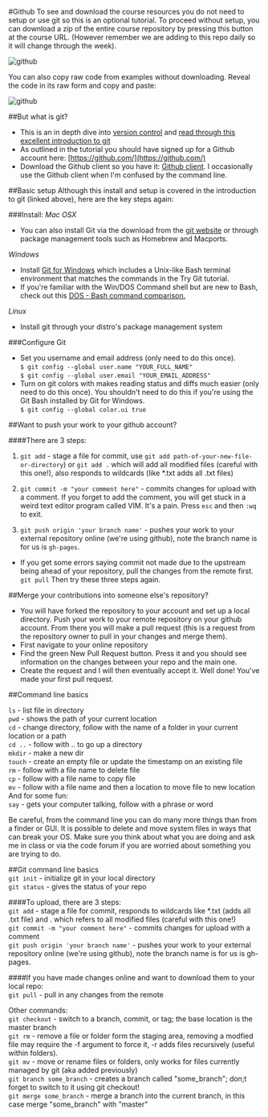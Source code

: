 #Github
To see and download the course resources you do not need to setup or use git so this is an optional tutorial. To proceed without setup, you can download a zip of the entire course repository by pressing this button at the course URL. (However remember we are adding to this repo daily so it will change through the week).  
  

![github](https://github.com/tegacodes/EccentricInterfaces/blob/master/attachments/images/git.png?raw=true)

You can also copy raw code from examples without downloading. Reveal the code in its raw form and copy and paste:  
  
    
![github](https://github.com/tegacodes/EccentricInterfaces/blob/master/attachments/images/raw-git.png?raw=true)


##But what is git?

* This is an in depth dive into [version control](http://git-scm.com/book/en/v2/Getting-Started-About-Version-Control) and [read through this excellent introduction to git](https://sklise.com/2012/09/22/introduction-to-git/)
* As outlined in the tutorial you should have signed up for a Github account here: [https://github.com/](https://github.com/)
* Download the Github client so you have it: [Github client](https://desktop.github.com/). I occasionally use the Github client when I'm confused by the command line.

##Basic setup
Although this install and setup is covered in the introduction to git (linked above), here are the key steps again:

###Install:
*Mac OSX*
* You can also install Git via the download from the [git website](http://git-scm.com/download) or through package management tools such as Homebrew and Macports.  

*Windows*

* Install [Git for Windows](https://git-for-windows.github.io/) which includes a Unix-like Bash terminal environment that matches the commands in the Try Git tutorial.  
* If you're familiar with the Win/DOS Command shell but are new to Bash, check out this [DOS - Bash command comparison.](http://www.yolinux.com/TUTORIALS/unix_for_dos_users.html)  

*Linux*
* Install git through your distro's package management system

###Configure Git

* Set you username and email address (only need to do this once).  
```$ git config --global user.name "YOUR_FULL_NAME"```  
```$ git config --global user.email "YOUR_EMAIL_ADDRESS"```  
* Turn on git colors with makes reading status and diffs much easier (only need to do this once). You shouldn't need to do this if you're using the Git Bash installed by Git for Windows.  
```$ git config --global color.ui true```  

##Want to push your work to your github account?

####There are 3 steps:  

1) ```git add``` - stage a file for commit, use ```git add path-of-your-new-file-or-directory```) or ```git add .``` which will add all modified files (careful with this one!), also responds to wildcards (like *.txt adds all .txt files)

2) ```git commit -m "your comment here"``` - commits changes for upload with a comment. If you forget to add the comment, you will get stuck in a weird text editor program called VIM. It's a pain. Press ```esc``` and then ```:wq``` to exit.

3) ```git push origin 'your branch name'``` - pushes your work to your external repository online (we're using github), note the branch name is for us is ```gh-pages```.  

* If you get some errors saying commit not made due to the upstream being ahead of your repository, pull the changes from the remote first. ```git pull``` Then try these three steps again.

##Merge your contributions into someone else's repository?

* You will have forked the repository to your account and set up a local directory. Push your work to your remote repository on your github account. From there you will make a pull request (this is a request from the repository owner to pull in your changes and merge them). 
* First navigate to your online repository
* Find the green New Pull Request button. Press it and you should see information on the changes between your repo and the main one. 
* Create the request and I will then eventually accept it. Well done! You've made your first pull request.

##Command line basics
 
```ls``` - list file in directory  
```pwd``` - shows the path of your current location  
```cd``` - change directory, follow with the name of a folder in your current location or a path  
```cd ..``` - follow with .. to go up a directory  
```mkdir``` - make a new dir  
```touch``` - create an empty file or update the timestamp on an existing file  
```rm``` - follow with a file name to delete file  
```cp``` - follow with a file name to copy file  
```mv``` - follow with a file name and then a location to move file to new location  
And for some fun:  
```say``` - gets your computer talking, follow with a phrase or word  

Be careful, from the command line you can do many more things than from a finder or GUI. It is possible to delete and move system files in ways that can break your OS. Make sure you think about what you are doing and ask me in class or via the code forum if you are worried about something you are trying to do.  

##Git command line basics  
```git init``` - initialize git in your local directory  
```git status``` - gives the status of your repo  

####To upload, there are 3 steps:  
```git add``` - stage a file for commit, responds to wildcards like *.txt (adds all .txt file) and . which refers to all modified files (careful with this one!)  
```git commit -m "your comment here"``` - commits changes for upload with a comment  
```git push origin 'your branch name'``` - pushes your work to your external repository online (we're using github), note the branch name is for us is gh-pages.  

####If you have made changes online and want to download them to your local repo:  
```git pull``` - pull in any changes from the remote    

Other commands:  
```git checkout``` - switch to a branch, commit, or tag; the base location is the master branch  
```git rm``` - remove a file or folder form the staging area, removing a modfied file may require the -f argument to force it, -r adds files recursively (useful within folders).    
```git mv``` - move or rename files or folders, only works for files currently managed by git (aka added previously)  
```git branch some_branch``` - creates a branch called "some_branch"; don;t forget to switch to it using git checkout!  
```git merge some_branch``` - merge a branch into the current branch, in this case merge "some_branch" with "master"